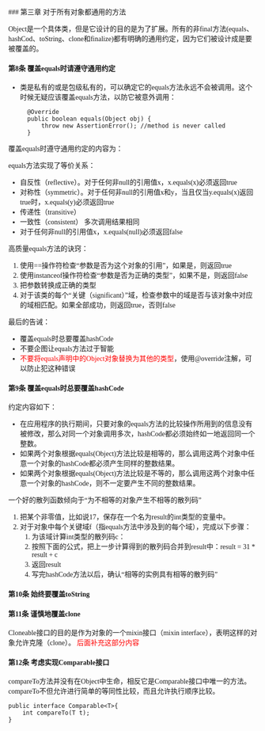 <font face="微软雅黑">
### 第三章 对于所有对象都通用的方法

Object是一个具体类，但是它设计的目的是为了扩展。所有的非final方法(equals、hashCod、toString、clone和finalize)都有明确的通用约定，因为它们被设计成是要被覆盖的。

#### 第8条 覆盖equals时请遵守通用约定

* 类是私有的或是包级私有的，可以确定它的equals方法永远不会被调用。这个时候无疑应该覆盖equals方法，以防它被意外调用：

		@Override
		public boolean equals(Object obj) {
			throw new AssertionError(); //method is never called
		}

覆盖equals时遵守通用约定的内容为：

equals方法实现了等价关系：

* 自反性（reflective）。对于任何非null的引用值x，x.equals(x)必须返回true
* 对称性（symmetric）。对于任何非null的引用值x和y，当且仅当y.equals(x)返回true时，x.equals(y)必须返回true
* 传递性（transitive）
* 一致性（consistent） 多次调用结果相同
* 对于任何非null的引用值x，x.equals(null)必须返回false

高质量equals方法的诀窍：

1. 使用==操作符检查“参数是否为这个对象的引用”，如果是，则返回true
2. 使用instanceof操作符检查“参数是否为正确的类型”，如果不是，则返回false
3. 把参数转换成正确的类型
4. 对于该类的每个“关键（significant）”域，检查参数中的域是否与该对象中对应的域相匹配。如果全部成功，则返回true，否则false

最后的告诫：

* 覆盖equals时总要覆盖hashCode
* 不要企图让equals方法过于智能
* <font color='red'>不要将equals声明中的Object对象替换为其他的类型</font>，使用@override注解，可以防止犯这种错误

#### 第9条 覆盖equals时总要覆盖hashCode
约定内容如下：

* 在应用程序的执行期间，只要对象的equals方法的比较操作所用到的信息没有被修改，那么对同一个对象调用多次，hashCode都必须始终如一地返回同一个整数。
* 如果两个对象根据equals(Object)方法比较是相等的，那么调用这两个对象中任意一个对象的hashCode都必须产生同样的整数结果。
* 如果两个对象根据equals(Object)方法比较是不等的，那么调用这两个对象中任意一个对象的hashCode，则不一定要产生不同的整数结果。

一个好的散列函数倾向于“为不相等的对象产生不相等的散列码”

1. 把某个非零值，比如说17，保存在一个名为result的int类型的变量中。
2. 对于对象中每个关键域f（指equals方法中涉及到的每个域），完成以下步骤：
	1. 为该域计算int类型的散列码c：
	2. 按照下面的公式，把上一步计算得到的散列码合并到result中：result = 31 * result + c
	3. 返回result
	4. 写完hashCode方法以后，确认“相等的实例具有相等的散列码”
#### 第10条 始终要覆盖toString
#### 第11条 谨慎地覆盖clone
Cloneable接口的目的是作为对象的一个mixin接口（mixin interface），表明这样的对象允许克隆（clone）。
<font color = 'red'>后面补充这部分内容</font>
#### 第12条 考虑实现Comparable接口
compareTo方法并没有在Object中生命，相反它是Comparable接口中唯一的方法。compareTo不但允许进行简单的等同性比较，而且允许执行顺序比较。

	public interface Comparable<T>{
		int compareTo(T t);
	}